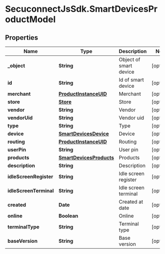 # SecuconnectJsSdk.SmartDevicesProductModel

## Properties
Name | Type | Description | Notes
------------ | ------------- | ------------- | -------------
**_object** | **String** | Object of smart device | [optional] 
**id** | **String** | Id of smart device | [optional] 
**merchant** | [**ProductInstanceUID**](ProductInstanceUID.md) | Merchant | [optional] 
**store** | [**Store**](Store.md) | Store | [optional] 
**vendor** | **String** | Vendor | [optional] 
**vendorUid** | **String** | Vendor uid | [optional] 
**type** | **String** | Type | [optional] 
**device** | [**SmartDevicesDevice**](SmartDevicesDevice.md) | Device | [optional] 
**routing** | [**ProductInstanceUID**](ProductInstanceUID.md) | Routing | [optional] 
**userPin** | **String** | User pin | [optional] 
**products** | [**SmartDevicesProducts**](SmartDevicesProducts.md) | Products | [optional] 
**description** | **String** | Description | [optional] 
**idleScreenRegister** | **String** | Idle screen register | [optional] 
**idleScreenTerminal** | **String** | Idle screen terminal | [optional] 
**created** | **Date** | Created at date | [optional] 
**online** | **Boolean** | Online | [optional] 
**terminalType** | **String** | Terminal type | [optional] 
**baseVersion** | **String** | Base version | [optional] 


